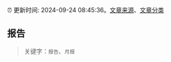 :alarm_clock: 更新时间: 2024-09-24 08:45:36。[文章来源](/README.md)、[文章分类](/TAGS.md)

## 报告


> 关键字：`报告`、`月报`



